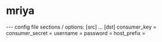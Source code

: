# mriya

--- config file sections / options:
[src]
...
[dst]
consumer_key = 
consumer_secret = 
username = 
password = 
host_prefix = 
